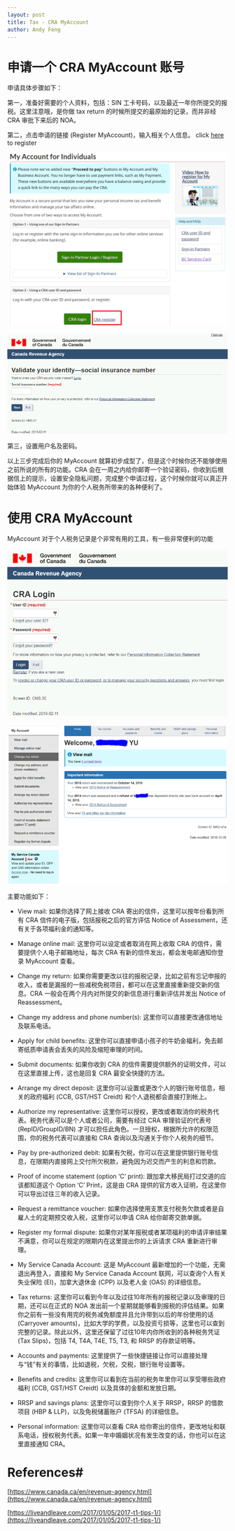 ```yaml
---
layout: post
title: Tax - CRA MyAccount
author: Andy Feng
---
```


# 申请一个 CRA MyAccount 账号 #
申请具体步骤如下：

第一，准备好需要的个人资料，包括：SIN 工卡号码，以及最近一年你所提交的报税。这里注意哦，是你做 tax return 的时候所提交的最原始的记录，而并非经 CRA 审批下来后的 NOA。

第二，点击申请的链接 (Register MyAccount)，输入相关个人信息。 click [here](https://www.canada.ca/en/revenue-agency/services/e-services/e-services-individuals/account-individuals.html) to register

![](/images/posts/20200406-tax-3.png)

![](/images/posts/20200406-tax-4.png)

第三，设置用户名及密码。

以上三步完成后你的 MyAccount 就算初步成型了，但是这个时候你还不能够使用之前所说的所有的功能。CRA 会在一周之内给你邮寄一个验证密码，你收到后根据信上的提示，设置安全隐私问题，完成整个申请过程，这个时候你就可以真正开始体验 MyAccount 为你的个人税务所带来的各种便利了。

# 使用 CRA MyAccount

MyAccount 对于个人税务记录是个非常有用的工具，有一些非常便利的功能

![](/images/posts/20200406-tax-2.png)

![](/images/posts/20200406-tax.png)

主要功能如下：

- View mail: 如果你选择了网上接收 CRA 寄出的信件，这里可以按年份看到所有 CRA 信件的电子版，包括报税之后的官方评估 Notice of Assessment，还有关于各项福利金的通知等。

- Manage online mail: 这里你可以设定或者取消在网上收取 CRA 的信件，需要提供个人电子邮箱地址，每次 CRA 有新的信件发出，都会发电邮通知你登录 MyAccount 查看。

- Change my return: 如果你需要更改以往的报税记录，比如之前有忘记申报的收入，或者是漏报的一些减税免税项目，都可以在这里直接重新提交新的信息。CRA 一般会在两个月内对所提交的新信息进行重新评估并发出 Notice of Reassessment。

- Change my address and phone number(s): 这里你可以直接更改通信地址及联系电话。

- Apply for child benefits: 这里你可以直接申请小孩子的牛奶金福利，免去邮寄纸质申请表会丢失的风险及缩短审理的时间。

- Submit documents: 如果你收到 CRA 的信件需要提供额外的证明文件，可以在这里直接上传，这也是回复 CRA 最安全快捷的方法。

- Arrange my direct deposit: 这里你可以设置或更改个人的银行账号信息，相关的政府福利 (CCB, GST/HST Creidt) 和个人退税都会直接打到帐上。

- Authorize my representative: 这里你可以授权，更改或者取消你的税务代表。税务代表可以是个人或者公司，需要有经过 CRA 审理验证的代表号 (RepID/GroupID/BN) 才可以担任此角色。一旦授权，根据所允许的权限范围，你的税务代表可以直接和 CRA 查询以及沟通关于你个人税务的细节。

- Pay by pre-authorized debit: 如果有欠税，你可以在这里提供银行账号信息，在限期内直接网上交付所欠税款，避免因为迟交而产生的利息和罚款。

- Proof of income statement (option ‘C’ print): 跟加拿大移民局打过交道的应该都知道这个 Option ‘C’ Print，这是由 CRA 提供的官方收入证明，在这里你可以导出过往三年的收入记录。

- Request a remittance voucher: 如果你选择使用支票支付税务欠款或者是自雇人士的定期预交收入税，这里你可以申请 CRA 给你邮寄交款单据。

- Register my formal dispute: 如果你对某年报税或者某项福利的申请评审结果不满意，你可以在规定的限期内在这里提出你的上诉请求 CRA 重新进行审理。

- My Service Canada Account: 这是 MyAccount 最新增加的一个功能，无需退出再登入，直接和 My Service Canada Account 联网，可以查询个人有关失业保险 (EI)，加拿大退休金 (CPP) 以及老人金 (OAS) 的详细信息。

- Tax returns: 这里你可以看到今年以及过往10年所有的报税记录以及审理的日期，还可以在正式的 NOA 发出前一个星期就能够看到报税的评估结果。如果你之前有一些没有用完的税务减免额度并且允许带到以后的年份使用的话 (Carryover amounts)，比如大学的学费，以及投资亏损等，这里也可以查到完整的记录。除此以外，这里还保留了过往10年内你所收到的各种税务凭证 (Tax Slips)，包括 T4, T4A, T4E, T5, T3, 和 RRSP 的存款证明等。

- Accounts and payments: 这里提供了一些快捷链接让你可以直接处理与“钱”有关的事情，比如退税，欠税，交税，银行账号设置等。

- Benefits and credits: 这里你可以看到在当前的税务年里你可以享受哪些政府福利 (CCB, GST/HST Creidt) 以及具体的金额和发放日期。

- RRSP and savings plans: 这里你可以查到你个人关于 RRSP，RRSP 的借款项目 (HBP & LLP)，以及免税储蓄账户 (TFSA) 的详细信息。

- Personal information: 这里你可以查看 CRA 给你寄出的信件，更改地址和联系电话，授权税务代表。如果一年中婚姻状况有发生改变的话，你也可以在这里直接通知 CRA。

# References#
[https://www.canada.ca/en/revenue-agency.html](https://www.canada.ca/en/revenue-agency.html)

[https://liveandleave.com/2017/01/05/2017-t1-tips-1/](https://liveandleave.com/2017/01/05/2017-t1-tips-1/)